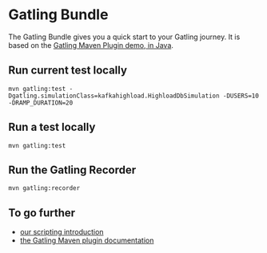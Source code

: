 # Gatling Bundle

The Gatling Bundle gives you a quick start to your Gatling journey.
It is based on the [Gatling Maven Plugin demo, in Java](https://github.com/gatling/gatling-maven-plugin-demo-java).

## Run current test locally

```console
mvn gatling:test -Dgatling.simulationClass=kafkahighload.HighloadDbSimulation -DUSERS=10 -DRAMP_DURATION=20
```

## Run a test locally

```console
mvn gatling:test
```

## Run the Gatling Recorder

```console
mvn gatling:recorder
```

## To go further

* [our scripting introduction](https://docs.gatling.io/tutorials/scripting-intro/)
* [the Gatling Maven plugin documentation](https://docs.gatling.io/reference/extensions/build-tools/maven-plugin/)

